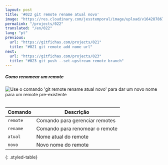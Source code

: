 ```yaml
---
layout: post
title: '#022 git remote rename atual novo'
image: "https://res.cloudinary.com/jesstemporal/image/upload/v1642878674/gitfichas/pt/022/thumbnail_rzvcmn.jpg"
permalink: "/projects/022"
translated: "/en/022"
lang: "pt"
previous:
  url: "https://gitfichas.com/projects/021"
  title: "#021 git remote add nome url"
next:
  url: "https://gitfichas.com/projects/023"
  title: "#023 git push --set-upstream remote branch"
---
```

##### Como renomear um remote

<img alt="Use o comando 'git remote rename atual novo' para dar um novo nome para um remote pre-existente" src="https://res.cloudinary.com/jesstemporal/image/upload/v1642878674/gitfichas/pt/022/full_ww7jh5.jpg"><br><br>

| Comando | Descrição |
|---------|-------------|
| `remote` | Comando para gerenciar remotes |
| `rename` | Comando para renomear o remote |
| `atual` | Nome atual do remote |
| `novo` | Novo nome do remote |
{: .styled-table}
